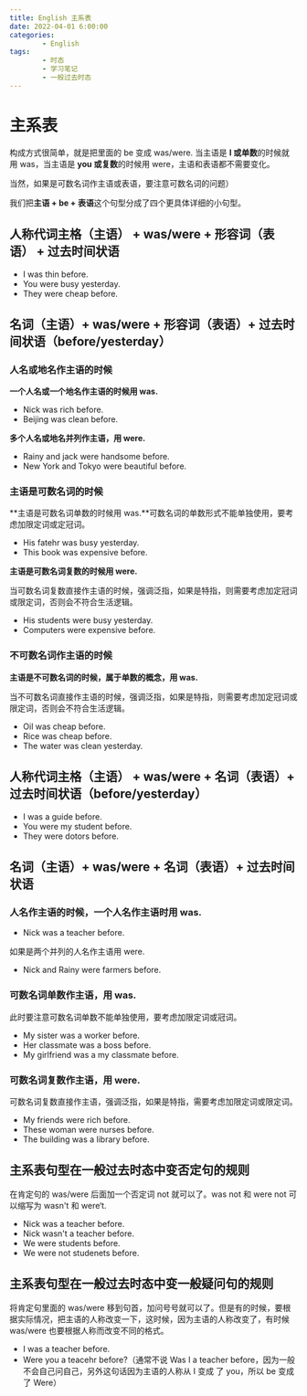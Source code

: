 ```yaml
---
title: English 主系表
date: 2022-04-01 6:00:00
categories:
        - English
tags:
        - 时态
        - 学习笔记
        - 一般过去时态
---
```


# 主系表

构成方式很简单，就是把里面的 be 变成 was/were.
当主语是 **I 或单数**的时候就用 was，当主语是 **you 或复数**的时候用 were，主语和表语都不需要变化。

当然，如果是可数名词作主语或表语，要注意可数名词的问题）

我们把**主语 + be + 表语**这个句型分成了四个更具体详细的小句型。

## 人称代词主格（主语） + was/were + 形容词（表语） + 过去时间状语

- I was thin before.
- You were busy yesterday.
- They were cheap before.

## 名词（主语）+ was/were + 形容词（表语）+ 过去时间状语（before/yesterday）

### 人名或地名作主语的时候

**一个人名或一个地名作主语的时候用 was.**

- Nick was rich before.
- Beijing was clean before.

**多个人名或地名并列作主语，用 were.**

- Rainy and jack were handsome before.
- New York and Tokyo were beautiful before.

### 主语是可数名词的时候

**主语是可数名词单数的时候用 was.**可数名词的单数形式不能单独使用，要考虑加限定词或定冠词。

- His fatehr was busy yesterday.
- This book was expensive before.

**主语是可数名词复数的时候用 were.**

当可数名词复数直接作主语的时候，强调泛指，如果是特指，则需要考虑加定冠词或限定词，否则会不符合生活逻辑。

- His students were busy yesterday.
- Computers were expensive before.

### 不可数名词作主语的时候

**主语是不可数名词的时候，属于单数的概念，用 was.**

当不可数名词直接作主语的时候，强调泛指，如果是特指，则需要考虑加定冠词或限定词，否则会不符合生活逻辑。

- Oil was cheap before.
- Rice was cheap before.
- The water was clean yesterday.

## 人称代词主格（主语） + was/were + 名词（表语）+ 过去时间状语（before/yesterday）

- I was a guide before.
- You were my student before.
- They were dotors before.

## 名词（主语）+ was/were + 名词（表语）+ 过去时间状语

### 人名作主语的时候，一个人名作主语时用 was.

- Nick was a teacher before.

如果是两个并列的人名作主语用 were.

- Nick and Rainy were farmers before.

### 可数名词单数作主语，用 was.

此时要注意可数名词单数不能单独使用，要考虑加限定词或冠词。

- My sister was a worker before.
- Her classmate was a boss before.
- My girlfriend was a my classmate before.

### 可数名词复数作主语，用 were.

可数名词复数直接作主语，强调泛指，如果是特指，需要考虑加限定词或限定词。

- My friends were rich before.
- These woman were nurses before.
- The building was a library before.

## 主系表句型在一般过去时态中变否定句的规则

在肯定句的 was/were 后面加一个否定词 not 就可以了。was not 和 were not 可以缩写为 wasn't 和 were‘t.

- Nick was a teacher before.
- Nick wasn't a teacher before.
- We were students before.
- We were not studenets before.

## 主系表句型在一般过去时态中变一般疑问句的规则

将肯定句里面的 was/were 移到句首，加问号号就可以了。但是有的时候，要根据实际情况，把主语的人称改变一下，这时候，因为主语的人称改变了，有时候 was/were 也要根据人称而改变不同的格式。

- I was a teacher before.
- Were you a teacehr before?（通常不说 Was I a teacher before，因为一般不会自己问自己，另外这句话因为主语的人称从 I 变成 了 you，所以 be 变成了 Were）
